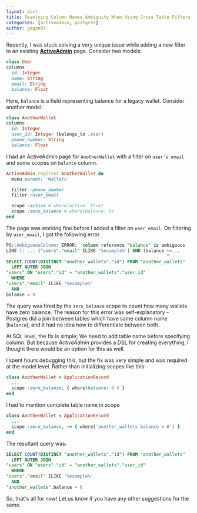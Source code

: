 ```yaml
---
layout: post
title: Resolving Column Names Ambiguity When Using Cross Table Filters In ActiveAdmin
categories: [activeadmin, postgres]
author: gagan93
---
```


Recently, I was stuck solving a very unique issue while adding a new filter to an existing **[ActiveAdmin](https://github.com/activeadmin/activeadmin)** page. Consider two models:

```ruby
class User
columns
  id: Integer
  name: String
  email: String
  balance: Float
```

Here, `balance` is a field representing balance for a legacy wallet. Consider another model:

```ruby
class AnotherWallet
columns
  id: Integer
  user_id: Integer (belongs_to :user)
  phone_number: String
  balance: Float
```

I had an ActiveAdmin page for `AnotherWallet` with a filter on `user's email` and some scopes on `balance` column.

```ruby
ActiveAdmin.register AnotherWallet do
  menu parent: 'Wallets'

  filter :phone_number
  filter :user_email

  scope :active # where(active: true)
  scope :zero_balance # where(balance: 0)
end
```

The page was working fine before I added a filter on `user_email`. On filtering by `user_email`, I got the following error
```sql
PG::AmbiguousColumn: ERROR:  column reference "balance" is ambiguous
LINE 1: ... ("users"."email" ILIKE '%example%') AND (balance <=...
                                                             ^
SELECT COUNT(DISTINCT "another_wallets"."id") FROM "another_wallets"
  LEFT OUTER JOIN
"users" ON "users"."id" = "another_wallets"."user_id"
  WHERE
"users"."email" ILIKE '%example%'
  AND
balance = 0
```

The query was fired by the `zero_balance` scope to count how many wallets have zero balance. The reason for this error was self-explanatory - Postgres did a join between tables which have same column name (`balance`), and it had no idea how to differentiate between both.

At SQL level, the fix is simple; We need to add table name before specifying column. But because _ActiveAdmin_ provides a DSL for creating everything, I thought there would be an option for this as well.

I spent hours debugging this, but the fix was very simple and was required at the model level. Rather than initializing scopes like this:

```ruby
class AnotherWallet < ApplicationRecord
  ...
  scope :zero_balance, { where(balance: 0 ) }
end
```

I had to mention complete table name in scope

```ruby
class AnotherWallet < ApplicationRecord
  ...
  scope :zero_balance, -> { where('another_wallets.balance = 0') }
end
```

The resultant query was:

```sql
SELECT COUNT(DISTINCT "another_wallets"."id") FROM "another_wallets"
  LEFT OUTER JOIN
"users" ON "users"."id" = "another_wallets"."user_id"
  WHERE
"users"."email" ILIKE '%example%'
  AND
"another_wallets".balance = 0
```

So, that's all for now! Let us know if you have any other suggestions for the same.
